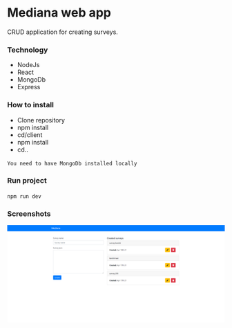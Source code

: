 # Mediana web app

CRUD application for creating surveys.

### Technology

- NodeJs
- React
- MongoDb
- Express

### How to install

- Clone repository
- npm install
- cd/client
- npm install
- cd..

`You need to have MongoDb installed locally`

### Run project

`npm run dev`

### Screenshots

![Mediana](https://github.com/NejcPivec/Mediana-mern/blob/main/screenshots/mediana.png)
